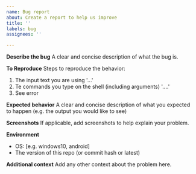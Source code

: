 ```yaml
---
name: Bug report
about: Create a report to help us improve
title: ''
labels: bug
assignees: ''

---
```


**Describe the bug**
A clear and concise description of what the bug is.

**To Reproduce**
Steps to reproduce the behavior:
1. The input text you are using '...'
2. Te commands you type on the shell (including arguments) '....'
3. See error

**Expected behavior**
A clear and concise description of what you expected to happen (e.g. the output you would like to see)

**Screenshots**
If applicable, add screenshots to help explain your problem.

**Environment**
 - OS: [e.g. windows10, android]
 - The version of this repo (or commit hash or latest)

**Additional context**
Add any other context about the problem here.
